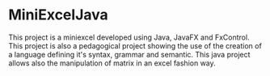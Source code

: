 # MiniExcelJava
This project is a miniexcel developed using Java, JavaFX and FxControl. This project is also a pedagogical project showing the use of the creation of a language defining it's syntax, grammar and semantic. This java project allows also the manipulation of matrix in an excel fashion way.
